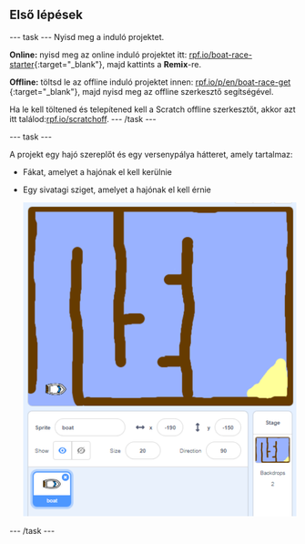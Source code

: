 ## Első lépések

\--- task \--- Nyisd meg a induló projektet.

**Online:** nyisd meg az online induló projektet itt: [rpf.io/boat-race-starter](http://rpf.io/boat-race-starter-on){:target="_blank"}, majd kattints a **Remix**-re.

**Offline:** töltsd le az offline induló projektet innen: [rpf.io/p/en/boat-race-get](http://rpf.io/p/en/boat-race-get) {:target="_blank"}, majd nyisd meg az offline szerkesztő segítségével.

Ha le kell töltened és telepítened kell a Scratch offline szerkesztőt, akkor azt itt találod:[rpf.io/scratchoff](http://rpf.io/scratchoff). \--- /task \---

\--- task \---

A projekt egy hajó szereplőt és egy versenypálya hátteret, amely tartalmaz:

- Fákat, amelyet a hajónak el kell kerülnie
- Egy sivatagi sziget, amelyet a hajónak el kell érnie
    
    ![képernyőkép](images/boat-starter.png)

\--- /task \---